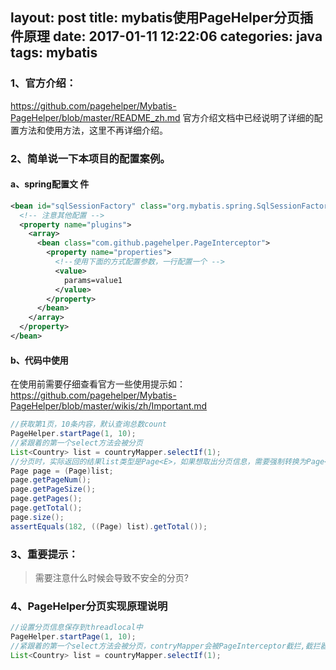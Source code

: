 layout: post
title: mybatis使用PageHelper分页插件原理
date: 2017-01-11 12:22:06
categories: java
tags: mybatis
---

### 1、官方介绍：
https://github.com/pagehelper/Mybatis-PageHelper/blob/master/README_zh.md
官方介绍文档中已经说明了详细的配置方法和使用方法，这里不再详细介绍。
### 2、简单说一下本项目的配置案例。
#### a、spring配置文 件

```xml
<bean id="sqlSessionFactory" class="org.mybatis.spring.SqlSessionFactoryBean">
  <!-- 注意其他配置 -->
  <property name="plugins">
    <array>
      <bean class="com.github.pagehelper.PageInterceptor">
        <property name="properties">
          <!--使用下面的方式配置参数，一行配置一个 -->
          <value>
            params=value1
          </value>
        </property>
      </bean>
    </array>
  </property>
</bean>
```
<!-- more -->
#### b、代码中使用
在使用前需要仔细查看官方一些使用提示如：
https://github.com/pagehelper/Mybatis-PageHelper/blob/master/wikis/zh/Important.md
```java
//获取第1页，10条内容，默认查询总数count
PageHelper.startPage(1, 10);
//紧跟着的第一个select方法会被分页
List<Country> list = countryMapper.selectIf(1);
//分页时，实际返回的结果list类型是Page<E>，如果想取出分页信息，需要强制转换为Page<E>
Page page = (Page)list;
page.getPageNum();
page.getPageSize();
page.getPages();
page.getTotal();
page.size();
assertEquals(182, ((Page) list).getTotal());
```
### 3、重要提示：
> 需要注意什么时候会导致不安全的分页?

### 4、PageHelper分页实现原理说明
```java
//设置分页信息保存到threadlocal中
PageHelper.startPage(1, 10);
//紧跟着的第一个select方法会被分页，contryMapper会被PageInterceptor截拦,截拦器会从threadlocal中取出分页信息，把分页信息加到sql语句中，实现了分页查旬
List<Country> list = countryMapper.selectIf(1);
```



